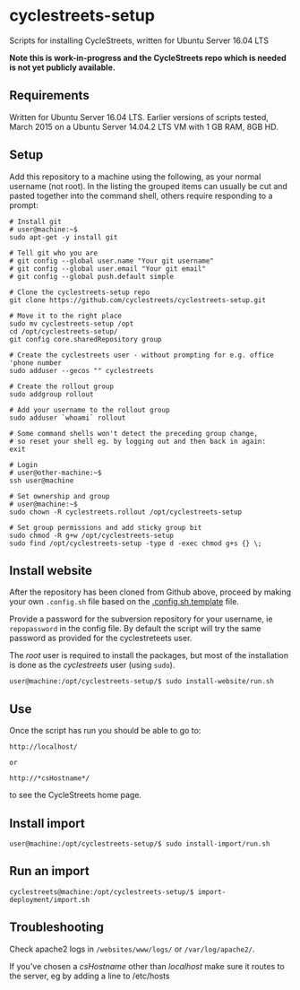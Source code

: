 # cyclestreets-setup

Scripts for installing CycleStreets, written for Ubuntu Server 16.04 LTS

**Note this is work-in-progress and the CycleStreets repo which is needed is not yet publicly available.**

## Requirements

Written for Ubuntu Server 16.04 LTS.
Earlier versions of scripts tested, March 2015 on a Ubuntu Server 14.04.2 LTS VM with 1 GB RAM, 8GB HD.


## Setup

Add this repository to a machine using the following, as your normal username (not root). In the listing the grouped items can usually be cut and pasted together into the command shell, others require responding to a prompt:

```shell
# Install git
# user@machine:~$
sudo apt-get -y install git

# Tell git who you are
# git config --global user.name "Your git username"
# git config --global user.email "Your git email"
# git config --global push.default simple

# Clone the cyclestreets-setup repo
git clone https://github.com/cyclestreets/cyclestreets-setup.git

# Move it to the right place
sudo mv cyclestreets-setup /opt
cd /opt/cyclestreets-setup/
git config core.sharedRepository group

# Create the cyclestreets user - without prompting for e.g. office 'phone number
sudo adduser --gecos "" cyclestreets

# Create the rollout group
sudo addgroup rollout

# Add your username to the rollout group
sudo adduser `whoami` rollout

# Some command shells won't detect the preceding group change,
# so reset your shell eg. by logging out and then back in again:
exit

# Login
# user@other-machine:~$
ssh user@machine

# Set ownership and group
# user@machine:~$
sudo chown -R cyclestreets.rollout /opt/cyclestreets-setup

# Set group permissions and add sticky group bit
sudo chmod -R g+w /opt/cyclestreets-setup
sudo find /opt/cyclestreets-setup -type d -exec chmod g+s {} \;
```

## Install website

After the repository has been cloned from Github above, proceed by making your own `.config.sh` file based on the [.config.sh.template](https://github.com/cyclestreets/cyclestreets-setup/blob/master/.config.sh.template) file.

Provide a password for the subversion repository for your username, ie `repopassword` in the config file. By default the script will try the same password as provided for the cyclestreteets user.

The *root* user is required to install the packages, but most of the installation is done as the *cyclestreets* user (using `sudo`).

    user@machine:/opt/cyclestreets-setup/$ sudo install-website/run.sh


## Use

Once the script has run you should be able to go to:

    http://localhost/

    or

    http://*csHostname*/

to see the CycleStreets home page.

## Install import

    user@machine:/opt/cyclestreets-setup/$ sudo install-import/run.sh

## Run an import

    cyclestreets@machine:/opt/cyclestreets-setup/$ import-deployment/import.sh 


## Troubleshooting

Check apache2 logs in `/websites/www/logs/` or `/var/log/apache2/`.

If you've chosen a *csHostname* other than *localhost* make sure it routes to the server, eg by adding a line to /etc/hosts
